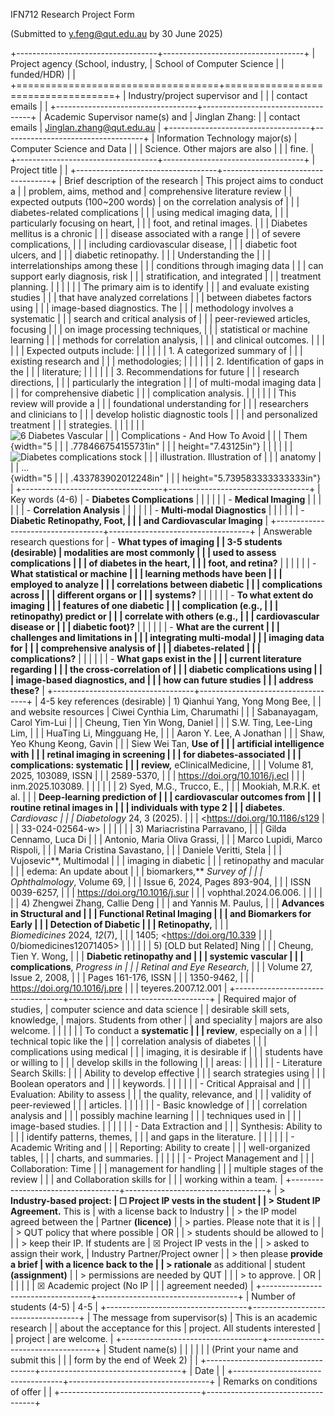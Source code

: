 IFN712 Research Project Form

(Submitted to <y.feng@qut.edu.au> by 30 June 2025)

+-----------------------------------+-----------------------------------+
| Project agency (School, industry, | School of Computer Science        |
| funded/HDR)                       |                                   |
+===================================+===================================+
| Industry/project supervisor and   |                                   |
| contact emails                    |                                   |
+-----------------------------------+-----------------------------------+
| Academic Supervisor name(s) and   | Jinglan Zhang:                    |
| contact emails                    | <Jinglan.zhang@qut.edu.au>        |
+-----------------------------------+-----------------------------------+
| Information Technology major(s)   | Computer Science and Data         |
|                                   | Science. Other majors are also    |
|                                   | fine.                             |
+-----------------------------------+-----------------------------------+
| Project title                     |                                   |
+-----------------------------------+-----------------------------------+
| Brief description of the research | This project aims to conduct a    |
| problem, aims, method and         | comprehensive literature review   |
| expected outputs (100\~200 words) | on the correlation analysis of    |
|                                   | diabetes-related complications    |
|                                   | using medical imaging data,       |
|                                   | particularly focusing on heart,   |
|                                   | foot, and retinal images.         |
|                                   | Diabetes mellitus is a chronic    |
|                                   | disease associated with a range   |
|                                   | of severe complications,          |
|                                   | including cardiovascular disease, |
|                                   | diabetic foot ulcers, and         |
|                                   | diabetic retinopathy.             |
|                                   | Understanding the                 |
|                                   | interrelationships among these    |
|                                   | conditions through imaging data   |
|                                   | can support early diagnosis, risk |
|                                   | stratification, and integrated    |
|                                   | treatment planning.               |
|                                   |                                   |
|                                   | The primary aim is to identify    |
|                                   | and evaluate existing studies     |
|                                   | that have analyzed correlations   |
|                                   | between diabetes factors using    |
|                                   | image-based diagnostics. The      |
|                                   | methodology involves a systematic |
|                                   | search and critical analysis of   |
|                                   | peer-reviewed articles, focusing  |
|                                   | on image processing techniques,   |
|                                   | statistical or machine learning   |
|                                   | methods for correlation analysis, |
|                                   | and clinical outcomes.            |
|                                   |                                   |
|                                   | Expected outputs include:         |
|                                   |                                   |
|                                   | 1.  A categorized summary of      |
|                                   |     existing research and         |
|                                   |     methodologies;                |
|                                   |                                   |
|                                   | 2.  Identification of gaps in the |
|                                   |     literature;                   |
|                                   |                                   |
|                                   | 3.  Recommendations for future    |
|                                   |     research directions,          |
|                                   |     particularly the integration  |
|                                   |     of multi-modal imaging data   |
|                                   |     for comprehensive diabetic    |
|                                   |     complication analysis.        |
|                                   |                                   |
|                                   | This review will provide a        |
|                                   | foundational understanding for    |
|                                   | researchers and clinicians to     |
|                                   | develop holistic diagnostic tools |
|                                   | and personalized treatment        |
|                                   | strategies.                       |
|                                   |                                   |
|                                   | ![6 Diabetes Vascular             |
|                                   | Complications - And How To Avoid  |
|                                   | Them](media/image1.jpeg){width="5 |
|                                   | .778466754155731in"               |
|                                   | height="7.43125in"}               |
|                                   |                                   |
|                                   | ![Diabetes complications stock    |
|                                   | illustration. Illustration of     |
|                                   | anatomy                           |
|                                   | \...](media/image2.jpeg){width="5 |
|                                   | .433783902012248in"               |
|                                   | height="5.739583333333333in"}     |
+-----------------------------------+-----------------------------------+
| Key words (4-6)                   | -   **Diabetes Complications**    |
|                                   |                                   |
|                                   | -   **Medical Imaging**           |
|                                   |                                   |
|                                   | -   **Correlation Analysis**      |
|                                   |                                   |
|                                   | -   **Multi-modal Diagnostics**   |
|                                   |                                   |
|                                   | -   **Diabetic Retinopathy, Foot, |
|                                   |     and Cardiovascular Imaging**  |
+-----------------------------------+-----------------------------------+
| Answerable research questions for | -   **What types of imaging       |
| 3-5 students (desirable)          |     modalities are most commonly  |
|                                   |     used to assess complications  |
|                                   |     of diabetes in the heart,     |
|                                   |     foot, and retina?**           |
|                                   |                                   |
|                                   | -   **What statistical or machine |
|                                   |     learning methods have been    |
|                                   |     employed to analyze           |
|                                   |     correlations between diabetic |
|                                   |     complications across          |
|                                   |     different organs or           |
|                                   |     systems?**                    |
|                                   |                                   |
|                                   | -   **To what extent do imaging   |
|                                   |     features of one diabetic      |
|                                   |     complication (e.g.,           |
|                                   |     retinopathy) predict or       |
|                                   |     correlate with others (e.g.,  |
|                                   |     cardiovascular disease or     |
|                                   |     diabetic foot)?**             |
|                                   |                                   |
|                                   | -   **What are the current        |
|                                   |     challenges and limitations in |
|                                   |     integrating multi-modal       |
|                                   |     imaging data for              |
|                                   |     comprehensive analysis of     |
|                                   |     diabetes-related              |
|                                   |     complications?**              |
|                                   |                                   |
|                                   | -   **What gaps exist in the      |
|                                   |     current literature regarding  |
|                                   |     the cross-correlation of      |
|                                   |     diabetic complications using  |
|                                   |     image-based diagnostics, and  |
|                                   |     how can future studies        |
|                                   |     address these?**              |
+-----------------------------------+-----------------------------------+
| 4-5 key references (desirable)    | 1)  Qianhui Yang, Yong Mong Bee,  |
| and website resources             |     Ciwei Cynthia Lim, Charumathi |
|                                   |     Sabanayagam, Carol Yim-Lui    |
|                                   |     Cheung, Tien Yin Wong, Daniel |
|                                   |     S.W. Ting, Lee-Ling Lim,      |
|                                   |     HuaTing Li, Mingguang He,     |
|                                   |     Aaron Y. Lee, A Jonathan      |
|                                   |     Shaw, Yeo Khung Keong, Gavin  |
|                                   |     Siew Wei Tan, **Use of        |
|                                   |     artificial intelligence with  |
|                                   |     retinal imaging in screening  |
|                                   |     for diabetes-associated       |
|                                   |     complications: systematic     |
|                                   |     review,** eClinicalMedicine,  |
|                                   |     Volume 81, 2025, 103089, ISSN |
|                                   |     2589-5370,                    |
|                                   |     https://doi.org/10.1016/j.ecl |
|                                   | inm.2025.103089.                  |
|                                   |                                   |
|                                   | 2)  Syed, M.G., Trucco, E.,       |
|                                   |     Mookiah, M.R.K. et al.        |
|                                   |     **Deep-learning prediction of |
|                                   |     cardiovascular outcomes from  |
|                                   |     routine retinal images in     |
|                                   |     individuals with type 2       |
|                                   |     diabetes**. *Cardiovasc       |
|                                   |     Diabetology* 24, 3 (2025).    |
|                                   |     <https://doi.org/10.1186/s129 |
|                                   | 33-024-02564-w>                   |
|                                   |                                   |
|                                   | 3)  Mariacristina Parravano,      |
|                                   |     Gilda Cennamo, Luca Di        |
|                                   |     Antonio, Maria Oliva Grassi,  |
|                                   |     Marco Lupidi, Marco Rispoli,  |
|                                   |     Maria Cristina Savastano,     |
|                                   |     Daniele Veritti, Stela        |
|                                   |     Vujosevic**, Multimodal       |
|                                   |     imaging in diabetic           |
|                                   |     retinopathy and macular       |
|                                   |     edema: An update about        |
|                                   |     biomarkers,** *Survey of      |
|                                   |     Ophthalmology*, Volume 69,    |
|                                   |     Issue 6, 2024, Pages 893-904, |
|                                   |     ISSN 0039-6257,               |
|                                   |     https://doi.org/10.1016/j.sur |
|                                   | vophthal.2024.06.006.             |
|                                   |                                   |
|                                   | 4)  Zhengwei Zhang, Callie Deng   |
|                                   |     and Yannis M. Paulus,         |
|                                   |     **Advances in Structural and  |
|                                   |     Functional Retinal Imaging    |
|                                   |     and Biomarkers for Early      |
|                                   |     Detection of Diabetic         |
|                                   |     Retinopathy,**                |
|                                   |     *Biomedicines* 2024, *12*(7), |
|                                   |     1405; <https://doi.org/10.339 |
|                                   | 0/biomedicines12071405>           |
|                                   |                                   |
|                                   | 5)  \[OLD but Related\] Ning      |
|                                   |     Cheung, Tien Y. Wong,         |
|                                   |     **Diabetic retinopathy and    |
|                                   |     systemic vascular             |
|                                   |     complications**, *Progress in |
|                                   |     Retinal and Eye Research*,    |
|                                   |     Volume 27, Issue 2, 2008,     |
|                                   |     Pages 161-176, ISSN           |
|                                   |     1350-9462,                    |
|                                   |     https://doi.org/10.1016/j.pre |
|                                   | teyeres.2007.12.001               |
+-----------------------------------+-----------------------------------+
| Required major of studies,        | computer science and data science |
| desirable skill sets, knowledge,  | majors. Students from other       |
| and speciality                    | majors are also welcome.          |
|                                   |                                   |
|                                   | To conduct a **systematic         |
|                                   | review**, especially on a         |
|                                   | technical topic like the          |
|                                   | correlation analysis of diabetes  |
|                                   | complications using medical       |
|                                   | imaging, it is desirable if       |
|                                   | students have or willing to       |
|                                   | develop skills in the following   |
|                                   | areas:                            |
|                                   |                                   |
|                                   | -   Literature Search Skills:     |
|                                   |     Ability to develop effective  |
|                                   |     search strategies using       |
|                                   |     Boolean operators and         |
|                                   |     keywords.                     |
|                                   |                                   |
|                                   | -   Critical Appraisal and        |
|                                   |     Evaluation: Ability to assess |
|                                   |     the quality, relevance, and   |
|                                   |     validity of peer-reviewed     |
|                                   |     articles.                     |
|                                   |                                   |
|                                   | -   Basic knowledge of            |
|                                   |     correlation analysis and      |
|                                   |     possibly machine learning     |
|                                   |     techniques used in            |
|                                   |     image-based studies.          |
|                                   |                                   |
|                                   | -   Data Extraction and           |
|                                   |     Synthesis: Ability to         |
|                                   |     identify patterns, themes,    |
|                                   |     and gaps in the literature.   |
|                                   |                                   |
|                                   | -   Academic Writing and          |
|                                   |     Reporting: Ability to create  |
|                                   |     well-organized tables,        |
|                                   |     charts, and summaries.        |
|                                   |                                   |
|                                   | -   Project Management and        |
|                                   |     Collaboration: Time           |
|                                   |     management for handling       |
|                                   |     multiple stages of the review |
|                                   |     and Collaboration skills for  |
|                                   |     working within a team.        |
+-----------------------------------+-----------------------------------+
| > **Industry-based project:       | ☐ Project IP vests in the student |
| > Student IP Agreement.** This is | with a license back to Industry   |
| > the IP model agreed between the | Partner **(licence)**             |
| > parties. Please note that it is |                                   |
| > QUT policy that where possible  | OR                                |
| > students should be allowed to   |                                   |
| > keep their IP. If students are  | ☒ Project IP vests in the         |
| > asked to assign their work,     | Industry Partner/Project owner    |
| > then please **provide a brief   | with a licence back to the        |
| > rationale** as additional       | student **(assignment)**          |
| > permissions are needed by QUT   |                                   |
| > to approve.                     | OR                                |
|                                   |                                   |
|                                   | ☒ Academic project (No IP         |
|                                   | agreement needed)                 |
+-----------------------------------+-----------------------------------+
| Number of students (4-5)          | 4-5                               |
+-----------------------------------+-----------------------------------+
| The message from supervisor(s)    | This is an academic research      |
| about the acceptance for this     | project. All students interested  |
| project                           | are welcome.                      |
+-----------------------------------+-----------------------------------+
| Student name(s)                   |                                   |
|                                   |                                   |
| (Print your name and submit this  |                                   |
| form by the end of Week 2)        |                                   |
+-----------------------------------+-----------------------------------+
| Date                              |                                   |
+-----------------------------------+-----------------------------------+
| Remarks on conditions of offer    |                                   |
+-----------------------------------+-----------------------------------+
